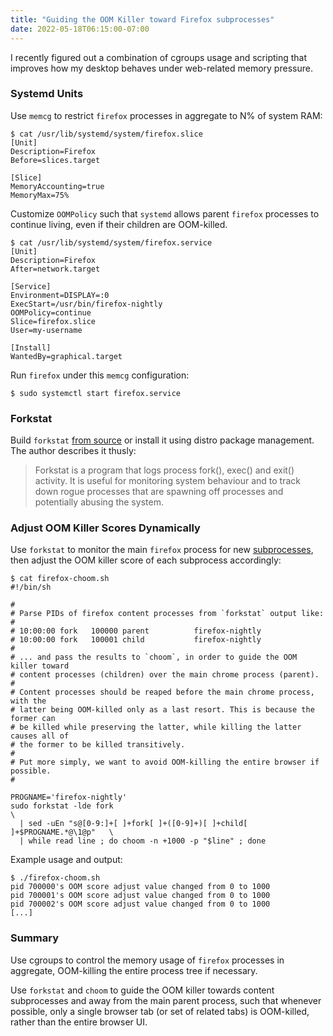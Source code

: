 ```yaml
---
title: "Guiding the OOM Killer toward Firefox subprocesses"
date: 2022-05-18T06:15:00-07:00
---
```


I recently figured out a combination of cgroups usage and scripting that
improves how my desktop behaves under web-related memory pressure.

### Systemd Units

Use `memcg` to restrict `firefox` processes in aggregate to N% of system RAM:

```
$ cat /usr/lib/systemd/system/firefox.slice
[Unit]
Description=Firefox
Before=slices.target

[Slice]
MemoryAccounting=true
MemoryMax=75%
```

Customize `OOMPolicy` such that `systemd` allows parent `firefox` processes to
continue living, even if their children are OOM-killed.

```
$ cat /usr/lib/systemd/system/firefox.service
[Unit]
Description=Firefox
After=network.target

[Service]
Environment=DISPLAY=:0
ExecStart=/usr/bin/firefox-nightly
OOMPolicy=continue
Slice=firefox.slice
User=my-username

[Install]
WantedBy=graphical.target
```

Run `firefox` under this `memcg` configuration:

```
$ sudo systemctl start firefox.service
```

### Forkstat

Build `forkstat` [from source](https://github.com/ColinIanKing/forkstat) or
install it using distro package management. The author describes it thusly:

> Forkstat is a program that logs process fork(), exec() and exit() activity.
> It is useful for monitoring system behaviour and to track down rogue
> processes that are spawning off processes and potentially abusing the system.

### Adjust OOM Killer Scores Dynamically

Use `forkstat` to monitor the main `firefox` process for new
[subprocesses](https://wiki.mozilla.org/Electrolysis), then adjust the OOM
killer score of each subprocess accordingly:

```
$ cat firefox-choom.sh
#!/bin/sh

#
# Parse PIDs of firefox content processes from `forkstat` output like:
#
# 10:00:00 fork   100000 parent          firefox-nightly
# 10:00:00 fork   100001 child           firefox-nightly
#
# ... and pass the results to `choom`, in order to guide the OOM killer toward
# content processes (children) over the main chrome process (parent).
#
# Content processes should be reaped before the main chrome process, with the
# latter being OOM-killed only as a last resort. This is because the former can
# be killed while preserving the latter, while killing the latter causes all of
# the former to be killed transitively.
#
# Put more simply, we want to avoid OOM-killing the entire browser if possible.
#

PROGNAME='firefox-nightly'
sudo forkstat -lde fork                                                     \
  | sed -uEn "s@[0-9:]+[ ]+fork[ ]+([0-9]+)[ ]+child[ ]+$PROGNAME.*@\1@p"   \
  | while read line ; do choom -n +1000 -p "$line" ; done
```

Example usage and output:

```
$ ./firefox-choom.sh
pid 700000's OOM score adjust value changed from 0 to 1000
pid 700001's OOM score adjust value changed from 0 to 1000
pid 700002's OOM score adjust value changed from 0 to 1000
[...]
```

### Summary

Use cgroups to control the memory usage of `firefox` processes in aggregate,
OOM-killing the entire process tree if necessary.

Use `forkstat` and `choom` to guide the OOM killer towards content subprocesses
and away from the main parent process, such that whenever possible, only a
single browser tab (or set of related tabs) is OOM-killed, rather than the
entire browser UI.
